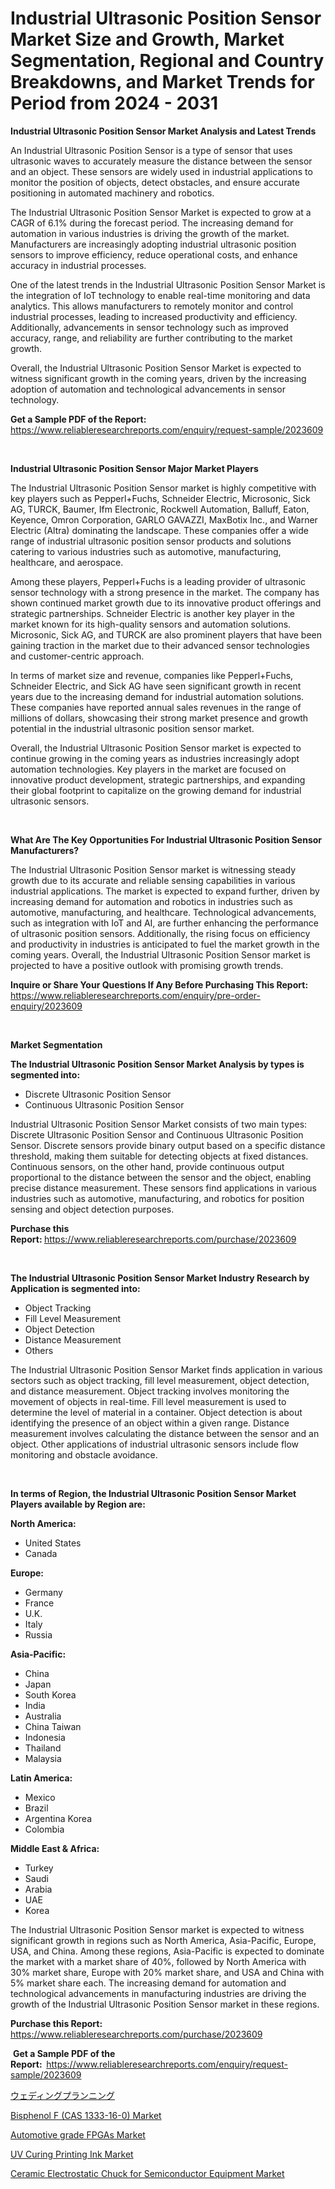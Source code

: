 <p><h1>Industrial Ultrasonic Position Sensor Market Size and Growth, Market Segmentation, Regional and Country Breakdowns, and Market Trends for Period from 2024 -  2031</h1></p><p><strong>Industrial Ultrasonic Position Sensor Market Analysis and Latest Trends</strong></p>
<p><p>An Industrial Ultrasonic Position Sensor is a type of sensor that uses ultrasonic waves to accurately measure the distance between the sensor and an object. These sensors are widely used in industrial applications to monitor the position of objects, detect obstacles, and ensure accurate positioning in automated machinery and robotics.</p><p>The Industrial Ultrasonic Position Sensor Market is expected to grow at a CAGR of 6.1% during the forecast period. The increasing demand for automation in various industries is driving the growth of the market. Manufacturers are increasingly adopting industrial ultrasonic position sensors to improve efficiency, reduce operational costs, and enhance accuracy in industrial processes.</p><p>One of the latest trends in the Industrial Ultrasonic Position Sensor Market is the integration of IoT technology to enable real-time monitoring and data analytics. This allows manufacturers to remotely monitor and control industrial processes, leading to increased productivity and efficiency. Additionally, advancements in sensor technology such as improved accuracy, range, and reliability are further contributing to the market growth.</p><p>Overall, the Industrial Ultrasonic Position Sensor Market is expected to witness significant growth in the coming years, driven by the increasing adoption of automation and technological advancements in sensor technology.</p></p>
<p><strong>Get a Sample PDF of the Report:&nbsp;</strong> <a href="https://www.reliableresearchreports.com/enquiry/request-sample/2023609">https://www.reliableresearchreports.com/enquiry/request-sample/2023609</a></p>
<p>&nbsp;</p>
<p><strong>Industrial Ultrasonic Position Sensor Major Market Players</strong></p>
<p><p>The Industrial Ultrasonic Position Sensor market is highly competitive with key players such as Pepperl+Fuchs, Schneider Electric, Microsonic, Sick AG, TURCK, Baumer, Ifm Electronic, Rockwell Automation, Balluff, Eaton, Keyence, Omron Corporation, GARLO GAVAZZI, MaxBotix Inc., and Warner Electric (Altra) dominating the landscape. These companies offer a wide range of industrial ultrasonic position sensor products and solutions catering to various industries such as automotive, manufacturing, healthcare, and aerospace.</p><p>Among these players, Pepperl+Fuchs is a leading provider of ultrasonic sensor technology with a strong presence in the market. The company has shown continued market growth due to its innovative product offerings and strategic partnerships. Schneider Electric is another key player in the market known for its high-quality sensors and automation solutions. Microsonic, Sick AG, and TURCK are also prominent players that have been gaining traction in the market due to their advanced sensor technologies and customer-centric approach.</p><p>In terms of market size and revenue, companies like Pepperl+Fuchs, Schneider Electric, and Sick AG have seen significant growth in recent years due to the increasing demand for industrial automation solutions. These companies have reported annual sales revenues in the range of millions of dollars, showcasing their strong market presence and growth potential in the industrial ultrasonic position sensor market.</p><p>Overall, the Industrial Ultrasonic Position Sensor market is expected to continue growing in the coming years as industries increasingly adopt automation technologies. Key players in the market are focused on innovative product development, strategic partnerships, and expanding their global footprint to capitalize on the growing demand for industrial ultrasonic sensors.</p></p>
<p>&nbsp;</p>
<p><strong>What Are The Key Opportunities For Industrial Ultrasonic Position Sensor Manufacturers?</strong></p>
<p><p>The Industrial Ultrasonic Position Sensor market is witnessing steady growth due to its accurate and reliable sensing capabilities in various industrial applications. The market is expected to expand further, driven by increasing demand for automation and robotics in industries such as automotive, manufacturing, and healthcare. Technological advancements, such as integration with IoT and AI, are further enhancing the performance of ultrasonic position sensors. Additionally, the rising focus on efficiency and productivity in industries is anticipated to fuel the market growth in the coming years. Overall, the Industrial Ultrasonic Position Sensor market is projected to have a positive outlook with promising growth trends.</p></p>
<p><strong>Inquire or Share Your Questions If Any Before Purchasing This Report:</strong> <a href="https://www.reliableresearchreports.com/enquiry/pre-order-enquiry/2023609">https://www.reliableresearchreports.com/enquiry/pre-order-enquiry/2023609</a></p>
<p>&nbsp;</p>
<p><strong>Market Segmentation</strong></p>
<p><strong>The Industrial Ultrasonic Position Sensor Market Analysis by types is segmented into:</strong></p>
<p><ul><li>Discrete Ultrasonic Position Sensor</li><li>Continuous Ultrasonic Position Sensor</li></ul></p>
<p><p>Industrial Ultrasonic Position Sensor Market consists of two main types: Discrete Ultrasonic Position Sensor and Continuous Ultrasonic Position Sensor. Discrete sensors provide binary output based on a specific distance threshold, making them suitable for detecting objects at fixed distances. Continuous sensors, on the other hand, provide continuous output proportional to the distance between the sensor and the object, enabling precise distance measurement. These sensors find applications in various industries such as automotive, manufacturing, and robotics for position sensing and object detection purposes.</p></p>
<p><strong>Purchase this Report:&nbsp;</strong><a href="https://www.reliableresearchreports.com/purchase/2023609">https://www.reliableresearchreports.com/purchase/2023609</a></p>
<p>&nbsp;</p>
<p><strong>The Industrial Ultrasonic Position Sensor Market Industry Research by Application is segmented into:</strong></p>
<p><ul><li>Object Tracking</li><li>Fill Level Measurement</li><li>Object Detection</li><li>Distance Measurement</li><li>Others</li></ul></p>
<p><p>The Industrial Ultrasonic Position Sensor Market finds application in various sectors such as object tracking, fill level measurement, object detection, and distance measurement. Object tracking involves monitoring the movement of objects in real-time. Fill level measurement is used to determine the level of material in a container. Object detection is about identifying the presence of an object within a given range. Distance measurement involves calculating the distance between the sensor and an object. Other applications of industrial ultrasonic sensors include flow monitoring and obstacle avoidance.</p></p>
<p>&nbsp;</p>
<p><strong>In terms of Region, the Industrial Ultrasonic Position Sensor Market Players available by Region are:</strong></p>
<p>
    <p> <strong> North America: </strong>
        <ul>
            <li>United States</li>
            <li>Canada</li>
        </ul>
        </p> 
    <p> <strong> Europe: </strong>
        <ul>
            <li>Germany</li>
            <li>France</li>
            <li>U.K.</li>
            <li>Italy</li>
            <li>Russia</li>
        </ul>
        </p> 
    <p> <strong> Asia-Pacific: </strong>
        <ul>
            <li>China</li>
            <li>Japan</li>
            <li>South Korea</li>
            <li>India</li>
            <li>Australia</li>
            <li>China Taiwan</li>
            <li>Indonesia</li>
            <li>Thailand</li>
            <li>Malaysia</li>
        </ul>
        </p> 
    <p> <strong> Latin America: </strong>
        <ul>
            <li>Mexico</li>
            <li>Brazil</li>
            <li>Argentina Korea</li>
            <li>Colombia</li>
        </ul>
        </p> 
    <p> <strong> Middle East & Africa: </strong>
        <ul>
            <li>Turkey</li>
            <li>Saudi</li>
            <li>Arabia</li>
            <li>UAE</li>
            <li>Korea</li>
        </ul>
    </p>
    </p>
<p><p>The Industrial Ultrasonic Position Sensor market is expected to witness significant growth in regions such as North America, Asia-Pacific, Europe, USA, and China. Among these regions, Asia-Pacific is expected to dominate the market with a market share of 40%, followed by North America with 30% market share, Europe with 20% market share, and USA and China with 5% market share each. The increasing demand for automation and technological advancements in manufacturing industries are driving the growth of the Industrial Ultrasonic Position Sensor market in these regions.</p></p>
<p><strong>Purchase this Report: </strong><a href="https://www.reliableresearchreports.com/purchase/2023609">https://www.reliableresearchreports.com/purchase/2023609</a></p>
<p>&nbsp;<strong>Get a Sample PDF of the Report:&nbsp;&nbsp;</strong><a href="https://www.reliableresearchreports.com/enquiry/request-sample/2023609">https://www.reliableresearchreports.com/enquiry/request-sample/2023609</a></p>
<p><strong></strong></p>
<p><p><a href="https://medium.com/@saboleigh8/%E7%B5%90%E5%A9%9A%E5%BC%8F%E3%81%AE%E8%A8%88%E7%94%BB%E5%B8%82%E5%A0%B4%E3%81%AE%E5%B1%95%E6%9C%9B-%E6%A5%AD%E7%95%8C%E6%A6%82%E8%A6%81%E3%81%A8%E4%BA%88%E6%B8%AC-2024%E5%B9%B4%E3%81%8B%E3%82%892031%E5%B9%B4-2f8cc6322ed3">ウェディングプランニング</a></p><p><a href="https://iodized-pantydraco-05c.notion.site/Bisphenol-F-CAS-1333-16-0-Market-Size-Evaluating-its-Market-Trends-Growth-and-Projections-2024--3398dd343e534186a996758a27babbba">Bisphenol F (CAS 1333-16-0) Market</a></p><p><a href="https://github.com/bmorecock/Market-Research-Report-List-2/blob/main/automotive-grade-fpgas-market.md">Automotive grade FPGAs Market</a></p><p><a href="https://three-jumbo-f6d.notion.site/UV-Curing-Printing-Ink-Market-Research-Report-Reveals-The-Latest-Trends-And-Opportunities-of-this-Ma-2cb53c64022d40309b91aedec9a6f2e1">UV Curing Printing Ink Market</a></p><p><a href="https://view.publitas.com/reportprime-1/ceramic-electrostatic-chuck-for-semiconductor-equipment-market-challenges-opportunities-and-growth-drivers-and-major-market-players-forecasted-for-period-from-2024-2031/">Ceramic Electrostatic Chuck for Semiconductor Equipment Market</a></p></p>